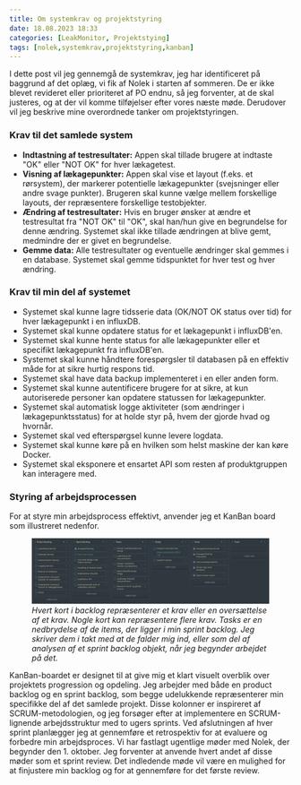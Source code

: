 ```yaml
---
title: Om systemkrav og projektstyring
date: 18.08.2023 18:33
categories: [LeakMonitor, Projektstying]
tags: [nolek,systemkrav,projektstyring,kanban]
---
```

I dette post vil jeg gennemgå de systemkrav, jeg har identificeret på baggrund af det oplæg, vi fik af Nolek i starten af
sommeren. De er ikke blevet revideret eller prioriteret af PO endnu, så jeg forventer, at de skal justeres, og at der vil
komme tilføjelser efter vores næste møde. Derudover vil jeg beskrive mine overordnede tanker om projektstyringen.

### Krav til det samlede system
* **Indtastning af testresultater:** Appen skal tillade brugere at indtaste "OK" eller "NOT OK" for hver lækagetest.
* **Visning af lækagepunkter:** Appen skal vise et layout (f.eks. et rørsystem), der markerer potentielle lækagepunkter
  (svejsninger eller andre svage punkter). Brugeren skal kunne vælge mellem forskellige layouts, der repræsentere
  forskellige testobjekter.
* **Ændring af testresultater:** Hvis en bruger ønsker at ændre et testresultat fra "NOT OK" til "OK", skal han/hun give
  en begrundelse for denne ændring. Systemet skal ikke tillade ændringen at blive gemt, medmindre der er givet en
  begrundelse.
* **Gemme data:** Alle testresultater og eventuelle ændringer skal gemmes i en database. Systemet skal gemme tidspunktet
  for hver test og hver ændring.

### Krav til min del af systemet
* Systemet skal kunne lagre tidsserie data (OK/NOT OK status over tid) for hver lækagepunkt i en influxDB.
* Systemet skal kunne opdatere status for et lækagepunkt i influxDB'en.
* Systemet skal kunne hente status for alle lækagepunkter eller et specifikt lækagepunkt fra influxDB'en.
* Systemet skal kunne håndtere forespørgsler til databasen på en effektiv måde for at sikre hurtig respons tid.
* Systemet skal have data backup implementeret i en eller anden form.
* Systemet skal kunne autentificere brugere for at sikre, at kun autoriserede personer kan opdatere statussen for
  lækagepunkter.
* Systemet skal automatisk logge aktiviteter (som ændringer i lækagepunktsstatus) for at holde styr på, hvem der gjorde
  hvad og hvornår.
* Systemet skal ved efterspørgsel kunne levere logdata.
* Systemet skal kunne køre på en hvilken som helst maskine der kan køre Docker.
* Systemet skal eksponere et ensartet API som resten af produktgruppen kan interagere med.

### Styring af arbejdsprocessen
For at styre min arbejdsprocess effektivt, anvender jeg et KanBan board som illustreret nedenfor.

<figure>
  <img src="/assets/images/kanban_2108.png" alt="Image should have been here.">
  <figcaption> <i>Hvert kort i backlog repræsenterer et krav eller en oversættelse af et krav. Nogle kort kan 
repræsentere flere krav. Tasks er en nedbrydelse af de items, der ligger i min sprint backlog. Jeg skriver dem i takt
med at de falder mig ind, eller som del af analysen af et sprint backlog objekt, når jeg begynder arbejdet på det.
</i>  </figcaption>
</figure>

KanBan-boardet er designet til at give mig et klart visuelt overblik over projektets progression og opdeling. Jeg
arbejder med både en product backlog og en sprint backlog, som begge udelukkende repræsenterer min specifikke del af det
samlede projekt. Disse kolonner er inspireret af SCRUM-metodologien, og jeg forsøger efter at implementere en
SCRUM-lignende arbejdsstruktur med to ugers sprints. Ved afslutningen af hver sprint planlægger jeg at gennemføre et
retrospektiv for at evaluere og forbedre min arbejdsproces. Vi har fastlagt ugentlige møder med Nolek, der begynder
den 1. oktober. Jeg forventer at anvende hvert andet af disse møder som et sprint review. Det indledende møde vil være
en mulighed for at finjustere min backlog og for at gennemføre for det første review.
